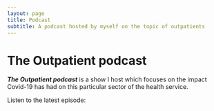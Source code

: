 ```yaml
---
layout: page
title: Podcast
subtitle: A podcast hosted by myself on the topic of outpatients
---
```


# The Outpatient podcast

**_The Outpatient podcast_** is a show I host which focuses on the impact Covid-19 has had on this particular sector of the health service.

Listen to the latest episode:

